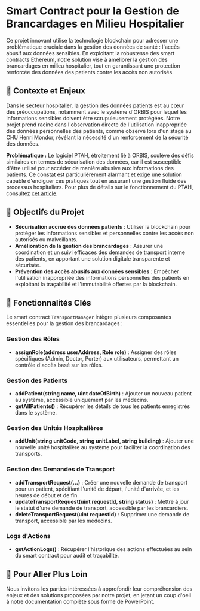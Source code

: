 # Smart Contract pour la Gestion de Brancardages en Milieu Hospitalier

Ce projet innovant utilise la technologie blockchain pour adresser une problématique cruciale dans la gestion des données de santé : l'accès abusif aux données sensibles. En exploitant la robustesse des smart contracts Ethereum, notre solution vise à améliorer la gestion des brancardages en milieu hospitalier, tout en garantissant une protection renforcée des données des patients contre les accès non autorisés.

## 🚀 Contexte et Enjeux

Dans le secteur hospitalier, la gestion des données patients est au cœur des préoccupations, notamment avec le système d'ORBIS pour lequel les informations sensibles doivent être scrupuleusement protégées. Notre projet prend racine dans l'observation directe de l'utilisation inappropriée des données personnelles des patients, comme observé lors d'un stage au CHU Henri Mondor, révélant la nécessité d'un renforcement de la sécurité des données. 

**Problématique :** Le logiciel PTAH, étroitement lié à ORBIS, soulève des défis similaires en termes de sécurisation des données, car il est susceptible d'être utilisé pour accéder de manière abusive aux informations des patients. Ce constat est particulièrement alarmant et exige une solution capable d'endiguer ces pratiques tout en assurant une gestion fluide des processus hospitaliers. Pour plus de détails sur le fonctionnement du PTAH, consultez [cet article](https://medium.com/wanabilini/%EF%B8%8F-%EF%B8%8F-coup-doeil-rapide-sur-le-logiciel-ptah-afbc6fe0ab64).

## 🎯 Objectifs du Projet

- **Sécurisation accrue des données patients** : Utiliser la blockchain pour protéger les informations sensibles et personnelles contre les accès non autorisés ou malveillants.
- **Amélioration de la gestion des brancardages** : Assurer une coordination et un suivi efficaces des demandes de transport interne des patients, en apportant une solution digitale transparente et sécurisée.
- **Prévention des accès abusifs aux données sensibles** : Empêcher l'utilisation inappropriée des informations personnelles des patients en exploitant la traçabilité et l'immutabilité offertes par la blockchain.

## 🔧 Fonctionnalités Clés

Le smart contract `TransportManager` intègre plusieurs composantes essentielles pour la gestion des brancardages :

### Gestion des Rôles
- **assignRole(address userAddress, Role role)** : Assigner des rôles spécifiques (Admin, Doctor, Porter) aux utilisateurs, permettant un contrôle d'accès basé sur les rôles.

### Gestion des Patients
- **addPatient(string name, uint dateOfBirth)** : Ajouter un nouveau patient au système, accessible uniquement par les médecins.
- **getAllPatients()** : Récupérer les détails de tous les patients enregistrés dans le système.

### Gestion des Unités Hospitalières
- **addUnit(string unitCode, string unitLabel, string building)** : Ajouter une nouvelle unité hospitalière au système pour faciliter la coordination des transports.

### Gestion des Demandes de Transport
- **addTransportRequest(...)** : Créer une nouvelle demande de transport pour un patient, spécifiant l'unité de départ, l'unité d'arrivée, et les heures de début et de fin.
- **updateTransportRequest(uint requestId, string status)** : Mettre à jour le statut d'une demande de transport, accessible par les brancardiers.
- **deleteTransportRequest(uint requestId)** : Supprimer une demande de transport, accessible par les médecins.

### Logs d'Actions
- **getActionLogs()** : Récupérer l'historique des actions effectuées au sein du smart contract pour audit et traçabilité.

## 📘 Pour Aller Plus Loin

Nous invitons les parties intéressées à approfondir leur compréhension des enjeux et des solutions proposées par notre projet, en jetant un coup d'oeil à notre documentation complète sous forme de PowerPoint.
